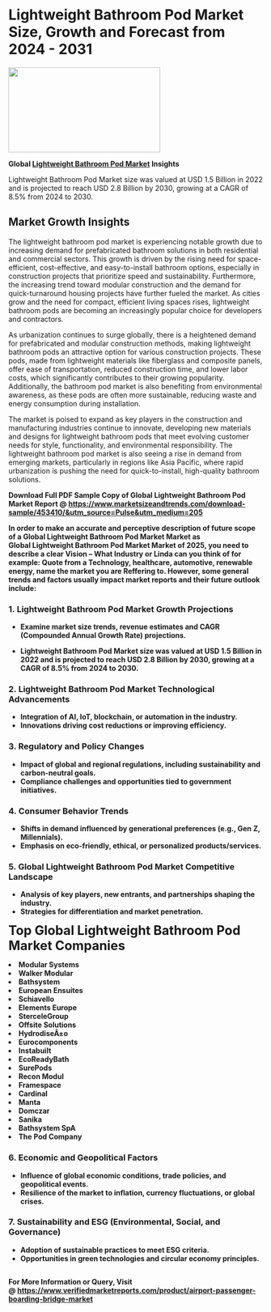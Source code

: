 <H1>Lightweight Bathroom Pod Market Size, Growth and Forecast from 2024 - 2031</H1><img class="aligncenter size-medium wp-image-584254" src="https://thirdeyenews.in/wp-content/uploads/2024/09/Global-Market-Research-300x168.jpeg" alt="" width="300" height="168" /><p><strong>Global&nbsp;<a href="https://www.marketsizeandtrends.com/download-sample/453410/&amp;utm_source=Pulse&amp;utm_medium=205">Lightweight Bathroom Pod Market</a> Insights</strong></p><p>Lightweight Bathroom Pod Market size was valued at USD 1.5 Billion in 2022 and is projected to reach USD 2.8 Billion by 2030, growing at a CAGR of 8.5% from 2024 to 2030.</p><p><h2>Market Growth Insights</h2> <p>The lightweight bathroom pod market is experiencing notable growth due to increasing demand for prefabricated bathroom solutions in both residential and commercial sectors. This growth is driven by the rising need for space-efficient, cost-effective, and easy-to-install bathroom options, especially in construction projects that prioritize speed and sustainability. Furthermore, the increasing trend toward modular construction and the demand for quick-turnaround housing projects have further fueled the market. As cities grow and the need for compact, efficient living spaces rises, lightweight bathroom pods are becoming an increasingly popular choice for developers and contractors.</p> <p><strong></strong></p> <p>As urbanization continues to surge globally, there is a heightened demand for prefabricated and modular construction methods, making lightweight bathroom pods an attractive option for various construction projects. These pods, made from lightweight materials like fiberglass and composite panels, offer ease of transportation, reduced construction time, and lower labor costs, which significantly contributes to their growing popularity. Additionally, the bathroom pod market is also benefiting from environmental awareness, as these pods are often more sustainable, reducing waste and energy consumption during installation.</p> <p>The market is poised to expand as key players in the construction and manufacturing industries continue to innovate, developing new materials and designs for lightweight bathroom pods that meet evolving customer needs for style, functionality, and environmental responsibility. The lightweight bathroom pod market is also seeing a rise in demand from emerging markets, particularly in regions like Asia Pacific, where rapid urbanization is pushing the need for quick-to-install, high-quality bathroom solutions.</p> <p><strong></p><p><span class=""><strong>Download Full PDF Sample Copy of Global Lightweight Bathroom Pod Market Report</strong> @ <a href="https://www.marketsizeandtrends.com/download-sample/453410/&amp;utm_source=Pulse&amp;utm_medium=205" target="_blank">https://www.marketsizeandtrends.com/download-sample/453410/&amp;utm_source=Pulse&amp;utm_medium=205</a></span></p><p>In order to make an accurate and perceptive description of future scope of a Global&nbsp;Lightweight Bathroom Pod Market Market as Global&nbsp;Lightweight Bathroom Pod Market Market of 2025, you need to describe a clear Vision &ndash; What Industry or Linda can you think of for example: Quote from a Technology, healthcare, automotive, renewable energy, name the market you are Reffering to. However, some general trends and factors usually impact market reports and their future outlook include:</p><h3>1.&nbsp;<strong>Lightweight Bathroom Pod Market Growth Projections</strong></h3><ul><li>Examine market size trends, revenue estimates and CAGR (Compounded Annual Growth Rate) projections.</li><li><p>Lightweight Bathroom Pod Market size was valued at USD 1.5 Billion in 2022 and is projected to reach USD 2.8 Billion by 2030, growing at a CAGR of 8.5% from 2024 to 2030.</p></li></ul><h3>2.&nbsp;<strong>Lightweight Bathroom Pod Market Technological Advancements</strong></h3><ul><li>Integration of AI, IoT, blockchain, or automation in the industry.</li><li>Innovations driving cost reductions or improving efficiency.</li></ul><h3>3.&nbsp;<strong>Regulatory and Policy Changes</strong></h3><ul><li>Impact of global and regional regulations, including sustainability and carbon-neutral goals.</li><li>Compliance challenges and opportunities tied to government initiatives.</li></ul><h3>4.&nbsp;<strong>Consumer Behavior Trends</strong></h3><ul><li>Shifts in demand influenced by generational preferences (e.g., Gen Z, Millennials).</li><li>Emphasis on eco-friendly, ethical, or personalized products/services.</li></ul><h3>5.&nbsp;<strong>Global Lightweight Bathroom Pod Market Competitive Landscape</strong></h3><ul><li>Analysis of key players, new entrants, and partnerships shaping the industry.</li><li>Strategies for differentiation and market penetration.</li></ul><p data-pm-slice="1 1 []"><span style="color: inherit; font-family: inherit; font-size: 25px;">Top Global Lightweight Bathroom Pod Market Companies</span></p><div class="" data-test-id=""><p><li>Modular Systems</li><li> Walker Modular</li><li> Bathsystem</li><li> European Ensuites</li><li> Schiavello</li><li> Elements Europe</li><li> SterceleGroup</li><li> Offsite Solutions</li><li> HydrodiseÃ±o</li><li> Eurocomponents</li><li> Instabuilt</li><li> EcoReadyBath</li><li> SurePods</li><li> Recon Modul</li><li> Framespace</li><li> Cardinal</li><li> Manta</li><li> Domczar</li><li> Sanika</li><li> Bathsystem SpA</li><li> The Pod Company</li></p></div><h3>6.&nbsp;<strong>Economic and Geopolitical Factors</strong></h3><ul><li>Influence of global economic conditions, trade policies, and geopolitical events.</li><li>Resilience of the market to inflation, currency fluctuations, or global crises.</li></ul><h3>7.&nbsp;<strong>Sustainability and ESG (Environmental, Social, and Governance)</strong></h3><ul><li>Adoption of sustainable practices to meet ESG criteria.</li><li>Opportunities in green technologies and circular economy principles.</li></ul><h2><strong style="font-size: 14px;">For More Information or Query, Visit @&nbsp;</strong><a style="background-color: #ffffff; font-size: 14px;" href="https://www.marketsizeandtrends.com/report/lightweight-bathroom-pod-market/" target="_blank">https://www.verifiedmarketreports.com/product/airport-passenger-boarding-bridge-market</a></h2>
